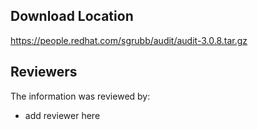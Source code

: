 ## Download Location

https://people.redhat.com/sgrubb/audit/audit-3.0.8.tar.gz

## Reviewers

The information was reviewed by:

* add reviewer here